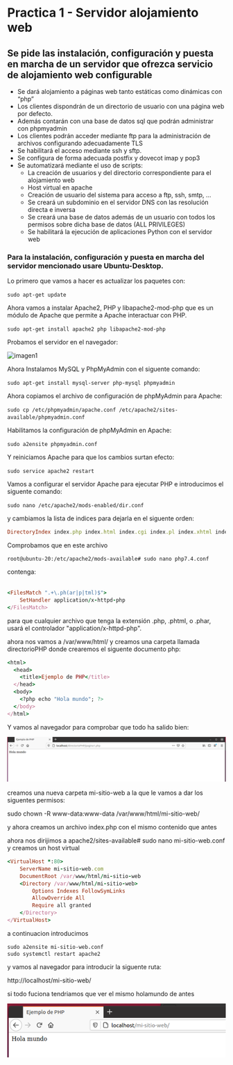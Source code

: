# Practica 1 - Servidor alojamiento web

## Se pide las instalación, configuración y puesta en marcha de un servidor que ofrezca servicio de alojamiento web configurable

* Se dará alojamiento a páginas web tanto estáticas como dinámicas con “php”
* Los clientes dispondrán de un directorio de usuario con una página web por defecto.
* Además contarán con una base de datos sql que podrán administrar con phpmyadmin
* Los clientes podrán acceder mediante ftp para la administración de archivos configurando adecuadamente TLS
* Se habilitará el acceso mediante ssh y sftp.
* Se configura de forma adecuada postfix y dovecot imap y pop3
* Se automatizará mediante el uso de scripts:
    * La creación de usuarios y del directorio correspondiente para el alojamiento web
    * Host virtual en apache
    * Creación de usuario del sistema para acceso a ftp, ssh, smtp, …
    * Se creará un subdominio en el servidor DNS con las resolución directa e inversa
    * Se creará una base de datos además de un usuario con todos los permisos sobre dicha base de datos (ALL PRIVILEGES)
    * Se habilitará la ejecución de aplicaciones Python con el servidor web

### Para la instalación, configuración y puesta en marcha del servidor mencionado usare Ubuntu-Desktop.

Lo primero que vamos a hacer es actualizar los paquetes con:

``` sudo apt-get update ```

Ahora vamos a instalar Apache2, PHP y libapache2-mod-php que es un módulo de Apache que permite a Apache interactuar con PHP.

``` sudo apt-get install apache2 php libapache2-mod-php ```

Probamos el servidor en el navegador:

![imagen1](img/1.png)

Ahora Instalamos MySQL y PhpMyAdmin con el siguente comando:

``` sudo apt-get install mysql-server php-mysql phpmyadmin ```

Ahora copiamos el archivo de configuración de phpMyAdmin para Apache:

 ``` sudo cp /etc/phpmyadmin/apache.conf /etc/apache2/sites-available/phpmyadmin.conf ```
 
Habilitamos la configuración de phpMyAdmin en Apache:

``` sudo a2ensite phpmyadmin.conf ```

Y reiniciamos Apache para que los cambios surtan efecto:

```sudo service apache2 restart ```

Vamos a configurar el servidor Apache para ejecutar PHP e introducimos el siguente comando:

``` sudo nano /etc/apache2/mods-enabled/dir.conf ```

y cambiamos la lista de indices para dejarla en el siguente orden:

``` ruby
DirectoryIndex index.php index.html index.cgi index.pl index.xhtml index.htm
```
Comprobamos que en este archivo

```
root@ubuntu-20:/etc/apache2/mods-available# sudo nano php7.4.conf
```
contenga:
``` ruby

<FilesMatch ".+\.ph(ar|p|tml)$">
    SetHandler application/x-httpd-php
</FilesMatch>

```
para que cualquier archivo que tenga la extensión .php, .phtml, o .phar, usará el controlador "application/x-httpd-php". 

ahora nos vamos a /var/www/html/ y creamos una carpeta llamada directorioPHP
donde crearemos el siguente documento php:

``` ruby
<html>
  <head>
    <title>Ejemplo de PHP</title>
  </head>
  <body>
    <?php echo "Hola mundo"; ?>
  </body>
</html>
```

Y vamos al navegador para comprobar que todo ha salido bien:

![imagen2](img/2.png)

creamos una nueva carpeta mi-sitio-web a la que le vamos a dar los siguentes permisos:

sudo chown -R www-data:www-data /var/www/html/mi-sitio-web/

y ahora creamos un archivo index.php con el mismo contenido que antes

ahora nos dirijimos a apache2/sites-available# sudo nano mi-sitio-web.conf y creamos un host virtual

``` ruby
<VirtualHost *:80>
    ServerName mi-sitio-web.com
    DocumentRoot /var/www/html/mi-sitio-web
    <Directory /var/www/html/mi-sitio-web>
        Options Indexes FollowSymLinks
        AllowOverride All
        Require all granted
    </Directory>
</VirtualHost>
```

a continuacion introducimos

``` 
sudo a2ensite mi-sitio-web.conf 
sudo systemctl restart apache2
```

y vamos al navegador para introducir la siguente ruta:

http://localhost/mi-sitio-web/

si todo fuciona tendriamos que ver el mismo holamundo de antes

![imagen3](img/3.png)


``` ruby

```



